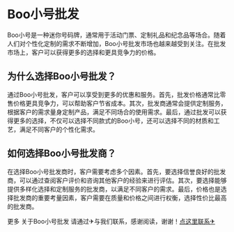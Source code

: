# Boo小号批发

Boo小号是一种迷你号码牌，通常用于活动门票、定制礼品和纪念品等场合。随着人们对个性化定制的需求不断增加，Boo小号批发市场也越来越受到关注。在批发市场上，客户可以获得更多的选择和更具竞争力的价格。

## 为什么选择Boo小号批发？

通过Boo小号批发，客户可以享受到更多的优惠和服务。首先，批发价格通常比零售价格更具竞争力，可以帮助客户节省成本。其次，批发商通常会提供定制服务，根据客户的需求量身定制产品，满足不同场合的使用需求。最后，通过批发可以获得更多的选择，不仅可以选择不同款式的Boo小号，还可以选择不同的材质和工艺，满足不同客户的个性化需求。

## 如何选择Boo小号批发商？

在选择Boo小号批发商时，客户需要考虑多个因素。首先，要选择信誉良好的批发商，可以通过查阅客户评价和咨询其他客户的经验来进行评估。其次，要选择能够提供多样化选择和定制服务的批发商，以满足不同客户的需求。最后，价格也是选择批发商的重要考量因素，客户需要在质量和价格之间进行权衡，选择性价比最高的批发商。

更多 关于Boo小号批发 请通过✈与我们联系，感谢阅读，谢谢！[点这里联系✈](https://acc.k02.cc)